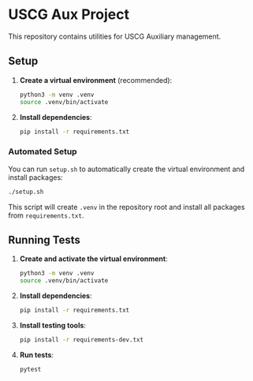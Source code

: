 # USCG Aux Project

This repository contains utilities for USCG Auxiliary management.

## Setup

1. **Create a virtual environment** (recommended):

   ```bash
   python3 -m venv .venv
   source .venv/bin/activate
   ```

2. **Install dependencies**:

   ```bash
   pip install -r requirements.txt
   ```

### Automated Setup

You can run `setup.sh` to automatically create the virtual environment and install packages:

```bash
./setup.sh
```

This script will create `.venv` in the repository root and install all packages from `requirements.txt`.

## Running Tests

1. **Create and activate the virtual environment**:

   ```bash
   python3 -m venv .venv
   source .venv/bin/activate
   ```

2. **Install dependencies**:

   ```bash
   pip install -r requirements.txt
   ```

3. **Install testing tools**:

   ```bash
   pip install -r requirements-dev.txt
   ```

4. **Run tests**:

   ```bash
   pytest
   ```

